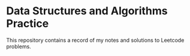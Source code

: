 # Data Structures and Algorithms Practice

This repository contains a record of my notes and solutions to Leetcode problems.